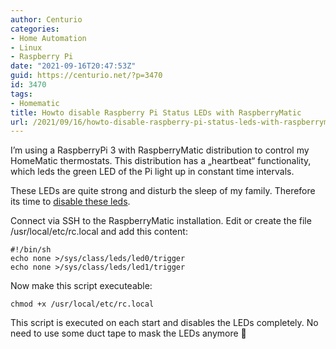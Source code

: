 ```yaml
---
author: Centurio
categories:
- Home Automation
- Linux
- Raspberry Pi
date: "2021-09-16T20:47:53Z"
guid: https://centurio.net/?p=3470
id: 3470
tags:
- Homematic
title: Howto disable Raspberry Pi Status LEDs with RaspberryMatic
url: /2021/09/16/howto-disable-raspberry-pi-status-leds-with-raspberrymatic/
---
```

I&#8217;m using a RaspberryPi 3 with RaspberryMatic distribution to control my HomeMatic thermostats. This distribution has a &#8222;heartbeat&#8220; functionality, which leds the green LED of the Pi light up in constant time intervals.

These LEDs are quite strong and disturb the sleep of my family. Therefore its time to [disable these leds](https://homematic-forum.de/forum/viewtopic.php?t=47186#p473755).

Connect via SSH to the RaspberryMatic installation. Edit or create the file /usr/local/etc/rc.local and add this content:

<pre class="wp-block-code"><code>#!/bin/sh
echo none >/sys/class/leds/led0/trigger
echo none >/sys/class/leds/led1/trigger</code></pre>

Now make this script executeable:

<pre class="wp-block-code"><code>chmod +x /usr/local/etc/rc.local</code></pre>

This script is executed on each start and disables the LEDs completely. No need to use some duct tape to mask the LEDs anymore 🙂